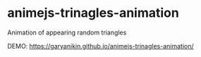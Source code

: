 # animejs-trinagles-animation
Animation of appearing random triangles

DEMO: https://garyanikin.github.io/animejs-trinagles-animation/
